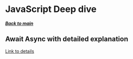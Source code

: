 # JavaScript Deep dive
##### [Back to main](../README.md)

## Await Async with detailed explanation
[Link to details](https://nikgrozev.com/2017/10/01/async-await/)